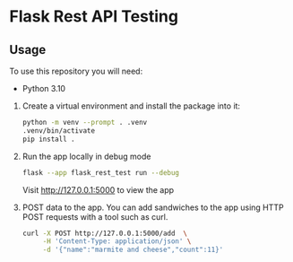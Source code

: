 # Flask Rest API Testing

## Usage

To use this repository you will need:
- Python 3.10

1. Create a virtual environment and install the package into it:
    ```bash
   python -m venv --prompt . .venv
   .venv/bin/activate
   pip install .
    ```
2. Run the app locally in debug mode
    ```bash
    flask --app flask_rest_test run --debug
    ```
    Visit http://127.0.0.1:5000 to view the app

3. POST data to the app. 
   You can add sandwiches to the app using HTTP POST requests with a tool such as curl.
    ```bash
    curl -X POST http://127.0.0.1:5000/add  \
         -H 'Content-Type: application/json' \
         -d '{"name":"marmite and cheese","count":11}'
   ```
   